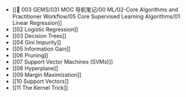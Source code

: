 - [[💎 003 GEMS/031 MOC 导航笔记/00 ML/02-Core Algorithms and Practitioner Workflow/05 Core Supervised Learning Algorithms/01 Linear Regression]]
- [[02 Logistic Regression]]
- [[03 Decision Trees]]
- [[04 Gini Impurity]]
- [[05 Information Gain]]
- [[06 Pruning]]
- [[07 Support Vector Machines (SVMs)]]
- [[08 Hyperplane]]
- [[09 Margin Maximization]]
- [[10 Support Vectors]]
- [[11 The Kernel Trick]]
